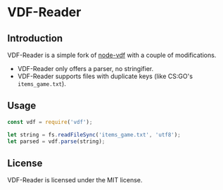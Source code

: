 # VDF-Reader

## Introduction

VDF-Reader is a simple fork of [node-vdf](https://github.com/RJacksonm1/node-vdf) with a couple of modifications.

- VDF-Reader only offers a parser, no stringifier.
- VDF-Reader supports files with duplicate keys (like CS:GO's `items_game.txt`).

## Usage

```javascript
const vdf = require('vdf');

let string = fs.readFileSync('items_game.txt', 'utf8');
let parsed = vdf.parse(string);
```

## License

VDF-Reader is licensed under the MIT license.
